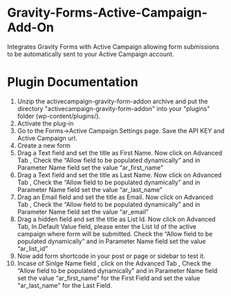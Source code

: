 Gravity-Forms-Active-Campaign-Add-On
====================================

Integrates Gravity Forms with Active Campaign allowing form submissions to be automatically sent to your Active Campaign account.

Plugin Documentation
====================================

1.	Unzip the activecampaign-gravity-form-addon archive and put the directory "activecampaign-gravity-form-addon" into your "plugins" folder (wp-content/plugins/).
2.	Activate the plug-in
3.	Go to the Forms->Active Campaign Settings page. Save the API KEY and Active Campaign url.
4.	Create a new form
5.	Drag a Text field and set the title as First Name. Now click on Advanced Tab , Check the “Allow field to be populated dynamically” and in Parameter Name field set the value “ar_first_name”
6.	Drag a Text field and set the title as Last Name. Now click on Advanced Tab , Check the “Allow field to be populated dynamically” and in Parameter Name field set the value “ar_last_name”
7.	Drag an Email field and set the title as Email. Now click on Advanced Tab , Check the “Allow field to be populated dynamically” and in Parameter Name field set the value “ar_email”
8.	Drag a hidden field and set the title as List Id. Now click on Advanced Tab, In Default Value field, please enter the List Id of the active campaign where form will be submitted. Check the “Allow field to be populated dynamically” and in Parameter Name field set the value “ar_list_id”
9.	Now add form shortcode in your post or page or sidebar to test it.
10. Incase of Sinlge Name field , click on the Advanced Tab , Check the “Allow field to be populated dynamically” and in Parameter Name field set the value “ar_first_name” for the First Field and set the value "ar_last_name" for the Last Field.


